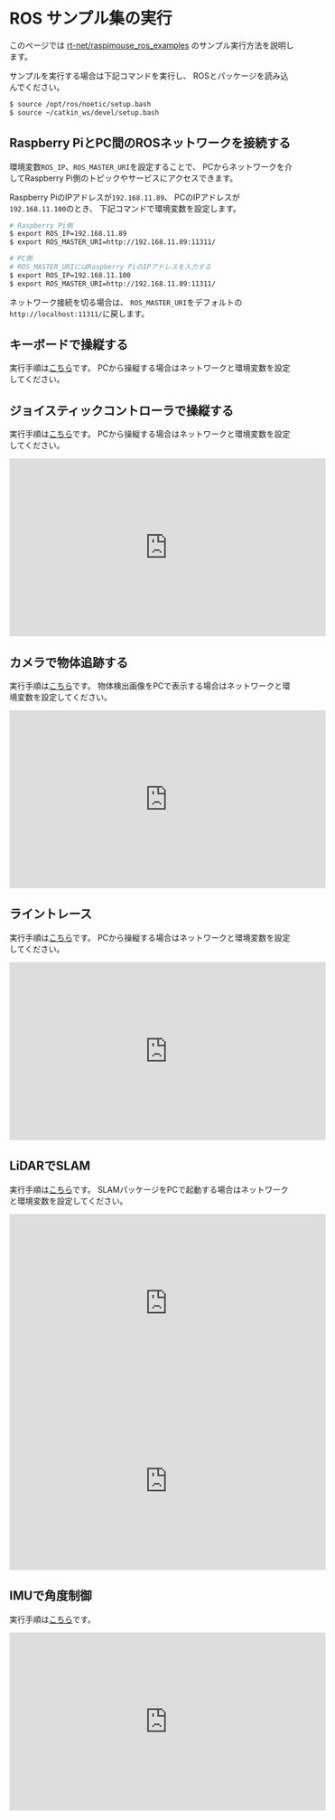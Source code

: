 # ROS サンプル集の実行

このページでは
[rt-net/raspimouse_ros_examples](https://github.com/rt-net/raspimouse_ros_examples)
のサンプル実行方法を説明します。

サンプルを実行する場合は下記コマンドを実行し、
ROSとパッケージを読み込んでください。

```sh
$ source /opt/ros/noetic/setup.bash
$ source ~/catkin_ws/devel/setup.bash
```

## Raspberry PiとPC間のROSネットワークを接続する

環境変数`ROS_IP`、`ROS_MASTER_URI`を設定することで、
PCからネットワークを介してRaspberry Pi側のトピックやサービスにアクセスできます。

Raspberry PiのIPアドレスが`192.168.11.89`、
PCのIPアドレスが`192.168.11.100`のとき、
下記コマンドで環境変数を設定します。

```sh
# Raspberry Pi側
$ export ROS_IP=192.168.11.89
$ export ROS_MASTER_URI=http://192.168.11.89:11311/

# PC側
# ROS_MASTER_URIにはRaspberry PiのIPアドレスを入力する
$ export ROS_IP=192.168.11.100
$ export ROS_MASTER_URI=http://192.168.11.89:11311/
```

ネットワーク接続を切る場合は、
`ROS_MASTER_URI`をデフォルトの`http://localhost:11311/`に戻します。

## キーボードで操縦する

実行手順は[こちら](https://github.com/rt-net/raspimouse_ros_examples#keyboard_control)です。
PCから操縦する場合はネットワークと環境変数を設定してください。

## ジョイスティックコントローラで操縦する

実行手順は[こちら](https://github.com/rt-net/raspimouse_ros_examples#joystick_control)です。
PCから操縦する場合はネットワークと環境変数を設定してください。

<iframe width="560" height="315" src="https://www.youtube.com/embed/GswxdB8Ia0Y" title="YouTube video player" frameborder="0" allow="accelerometer; autoplay; clipboard-write; encrypted-media; gyroscope; picture-in-picture" allowfullscreen></iframe>

## カメラで物体追跡する

実行手順は[こちら](https://github.com/rt-net/raspimouse_ros_examples#object_tracking)です。
物体検出画像をPCで表示する場合はネットワークと環境変数を設定してください。

<iframe width="560" height="315" src="https://www.youtube.com/embed/U6_BuvrjyFc" title="YouTube video player" frameborder="0" allow="accelerometer; autoplay; clipboard-write; encrypted-media; gyroscope; picture-in-picture" allowfullscreen></iframe>

## ライントレース

実行手順は[こちら](https://github.com/rt-net/raspimouse_ros_examples#line_follower)です。
PCから操縦する場合はネットワークと環境変数を設定してください。

<iframe width="560" height="315" src="https://www.youtube.com/embed/oPm0sW2V_tY" title="YouTube video player" frameborder="0" allow="accelerometer; autoplay; clipboard-write; encrypted-media; gyroscope; picture-in-picture" allowfullscreen></iframe>

## LiDARでSLAM

実行手順は[こちら](https://github.com/rt-net/raspimouse_ros_examples#slam)です。
SLAMパッケージをPCで起動する場合はネットワークと環境変数を設定してください。

<iframe width="560" height="315" src="https://www.youtube.com/embed/gWozU47UqVE" title="YouTube video player" frameborder="0" allow="accelerometer; autoplay; clipboard-write; encrypted-media; gyroscope; picture-in-picture" allowfullscreen></iframe>

<iframe width="560" height="315" src="https://www.youtube.com/embed/hV68UqAntfo" title="YouTube video player" frameborder="0" allow="accelerometer; autoplay; clipboard-write; encrypted-media; gyroscope; picture-in-picture" allowfullscreen></iframe>

## IMUで角度制御

実行手順は[こちら](https://github.com/rt-net/raspimouse_ros_examples#direction_control)です。

<iframe width="560" height="315" src="https://www.youtube.com/embed/LDpC2wqIoU4" title="YouTube video player" frameborder="0" allow="accelerometer; autoplay; clipboard-write; encrypted-media; gyroscope; picture-in-picture" allowfullscreen></iframe>
